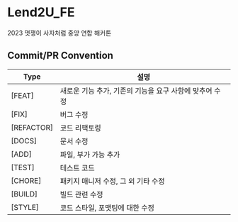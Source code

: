 # Lend2U_FE
2023 멋쟁이 사자처럼 중앙 연합 해커톤

## Commit/PR Convention

| Type       | 설명                                                    |
| ---------- | ------------------------------------------------------- |
| [FEAT]     | 새로운 기능 추가, 기존의 기능을 요구 사항에 맞추어 수정 |
| [FIX]      | 버그 수정                                               |
| [REFACTOR] | 코드 리팩토링                                           |
| [DOCS]     | 문서 수정                                               |
| [ADD]      | 파일, 부가 가능 추가                                    |
| [TEST]     | 테스트 코드                                             |
| [CHORE]    | 패키지 매니저 수정, 그 외 기타 수정                     |
| [BUILD]    | 빌드 관련 수정                                          |
| [STYLE]    | 코드 스타일, 포맷팅에 대한 수정                         |
